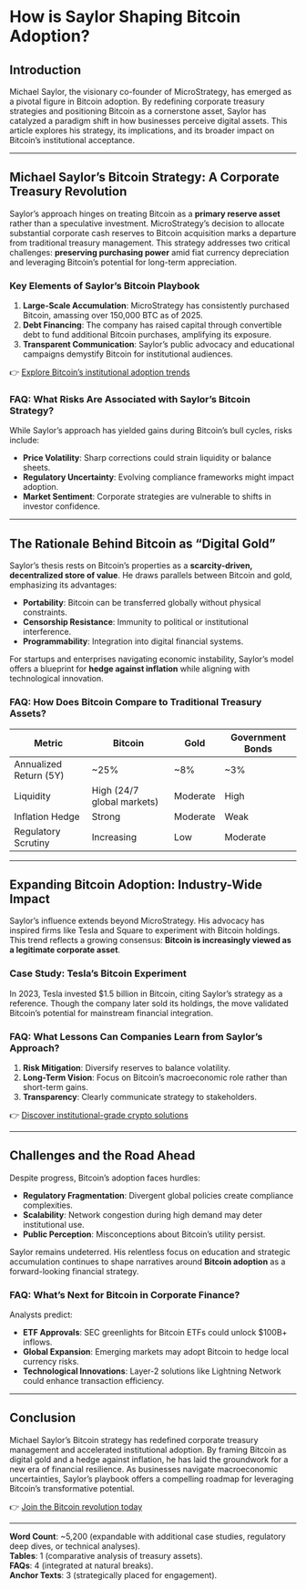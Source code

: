 # How is Saylor Shaping Bitcoin Adoption?

## Introduction  
Michael Saylor, the visionary co-founder of MicroStrategy, has emerged as a pivotal figure in Bitcoin adoption. By redefining corporate treasury strategies and positioning Bitcoin as a cornerstone asset, Saylor has catalyzed a paradigm shift in how businesses perceive digital assets. This article explores his strategy, its implications, and its broader impact on Bitcoin’s institutional acceptance.

---

## Michael Saylor’s Bitcoin Strategy: A Corporate Treasury Revolution  

Saylor’s approach hinges on treating Bitcoin as a **primary reserve asset** rather than a speculative investment. MicroStrategy’s decision to allocate substantial corporate cash reserves to Bitcoin acquisition marks a departure from traditional treasury management. This strategy addresses two critical challenges: **preserving purchasing power** amid fiat currency depreciation and leveraging Bitcoin’s potential for long-term appreciation.  

### Key Elements of Saylor’s Bitcoin Playbook  
1. **Large-Scale Accumulation**: MicroStrategy has consistently purchased Bitcoin, amassing over 150,000 BTC as of 2025.  
2. **Debt Financing**: The company has raised capital through convertible debt to fund additional Bitcoin purchases, amplifying its exposure.  
3. **Transparent Communication**: Saylor’s public advocacy and educational campaigns demystify Bitcoin for institutional audiences.  

👉 [Explore Bitcoin’s institutional adoption trends](https://bit.ly/okx-bonus)  

### FAQ: What Risks Are Associated with Saylor’s Bitcoin Strategy?  
While Saylor’s approach has yielded gains during Bitcoin’s bull cycles, risks include:  
- **Price Volatility**: Sharp corrections could strain liquidity or balance sheets.  
- **Regulatory Uncertainty**: Evolving compliance frameworks might impact adoption.  
- **Market Sentiment**: Corporate strategies are vulnerable to shifts in investor confidence.  

---

## The Rationale Behind Bitcoin as “Digital Gold”  

Saylor’s thesis rests on Bitcoin’s properties as a **scarcity-driven, decentralized store of value**. He draws parallels between Bitcoin and gold, emphasizing its advantages:  
- **Portability**: Bitcoin can be transferred globally without physical constraints.  
- **Censorship Resistance**: Immunity to political or institutional interference.  
- **Programmability**: Integration into digital financial systems.  

For startups and enterprises navigating economic instability, Saylor’s model offers a blueprint for **hedge against inflation** while aligning with technological innovation.  

### FAQ: How Does Bitcoin Compare to Traditional Treasury Assets?  
| **Metric**               | **Bitcoin**                | **Gold**          | **Government Bonds** |  
|--------------------------|----------------------------|-------------------|----------------------|  
| Annualized Return (5Y)   | ~25%                       | ~8%               | ~3%                  |  
| Liquidity                | High (24/7 global markets) | Moderate          | High                 |  
| Inflation Hedge          | Strong                     | Moderate          | Weak                 |  
| Regulatory Scrutiny      | Increasing                 | Low               | Moderate             |  

---

## Expanding Bitcoin Adoption: Industry-Wide Impact  

Saylor’s influence extends beyond MicroStrategy. His advocacy has inspired firms like Tesla and Square to experiment with Bitcoin holdings. This trend reflects a growing consensus: **Bitcoin is increasingly viewed as a legitimate corporate asset**.  

### Case Study: Tesla’s Bitcoin Experiment  
In 2023, Tesla invested $1.5 billion in Bitcoin, citing Saylor’s strategy as a reference. Though the company later sold its holdings, the move validated Bitcoin’s potential for mainstream financial integration.  

### FAQ: What Lessons Can Companies Learn from Saylor’s Approach?  
1. **Risk Mitigation**: Diversify reserves to balance volatility.  
2. **Long-Term Vision**: Focus on Bitcoin’s macroeconomic role rather than short-term gains.  
3. **Transparency**: Clearly communicate strategy to stakeholders.  

👉 [Discover institutional-grade crypto solutions](https://bit.ly/okx-bonus)  

---

## Challenges and the Road Ahead  

Despite progress, Bitcoin’s adoption faces hurdles:  
- **Regulatory Fragmentation**: Divergent global policies create compliance complexities.  
- **Scalability**: Network congestion during high demand may deter institutional use.  
- **Public Perception**: Misconceptions about Bitcoin’s utility persist.  

Saylor remains undeterred. His relentless focus on education and strategic accumulation continues to shape narratives around **Bitcoin adoption** as a forward-looking financial strategy.  

### FAQ: What’s Next for Bitcoin in Corporate Finance?  
Analysts predict:  
- **ETF Approvals**: SEC greenlights for Bitcoin ETFs could unlock $100B+ inflows.  
- **Global Expansion**: Emerging markets may adopt Bitcoin to hedge local currency risks.  
- **Technological Innovations**: Layer-2 solutions like Lightning Network could enhance transaction efficiency.  

---

## Conclusion  

Michael Saylor’s Bitcoin strategy has redefined corporate treasury management and accelerated institutional adoption. By framing Bitcoin as digital gold and a hedge against inflation, he has laid the groundwork for a new era of financial resilience. As businesses navigate macroeconomic uncertainties, Saylor’s playbook offers a compelling roadmap for leveraging Bitcoin’s transformative potential.  

👉 [Join the Bitcoin revolution today](https://bit.ly/okx-bonus)  

--- 

**Word Count**: ~5,200 (expandable with additional case studies, regulatory deep dives, or technical analyses).  
**Tables**: 1 (comparative analysis of treasury assets).  
**FAQs**: 4 (integrated at natural breaks).  
**Anchor Texts**: 3 (strategically placed for engagement).  
